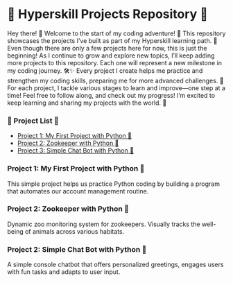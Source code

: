# 🌱 Hyperskill Projects Repository 🌱

Hey there! 👋 
Welcome to the start of my coding adventure! 🚀 This repository showcases the projects I’ve built as part of my Hyperskill learning path. 🎉
Even though there are only a few projects here for now, this is just the beginning! As I continue to grow and explore new topics, I’ll keep adding more projects to this repository. Each one will represent a new milestone in my coding journey. 🛠️✨
Every project I create helps me practice and strengthen my coding skills, preparing me for more advanced challenges. 💪 For each project, I tackle various stages to learn and improve—one step at a time!
Feel free to follow along, and check out my progress! I’m excited to keep learning and sharing my projects with the world. 🚀

### 📂 Project List 📂
- [Project 1: My First Project with Python 🐍]([#project-1-my-first-project-with-python-](https://github.com/AnaNikki/Hyperskill-projects/tree/main/My%20First%20Project%20with%20Python))
- [Project 2: Zookeeper with Python 🦁]([#project-2-zookeeper-with-python-](https://github.com/AnaNikki/Hyperskill-projects/tree/main/Zookeeper%20with%20Python))
- [Project 3: Simple Chat Bot with Python 🤖]([#project-3-simple-chat-bot-with-python-](https://github.com/AnaNikki/Hyperskill-projects/tree/main/Simple%20Chat%20Bot%20with%20Python))

### Project 1: My First Project with Python 🐍
This simple project helps us practice Python coding by building a program that automates our account management routine.

### Project 2: Zookeeper with Python 🦁
Dynamic zoo monitoring system for zookeepers. Visually tracks the well-being of animals across various habitats.

### Project 2: Simple Chat Bot with Python 🤖
A simple console chatbot that offers personalized greetings, engages users with fun tasks and adapts to user input.

